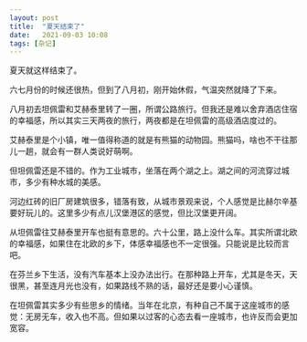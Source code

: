 ```yaml
---
layout: post
title:  "夏天结束了" 
date:   2021-09-03 10:08
tags: [杂记]
---
```


夏天就这样结束了。

六七月份的时候还很热，但到了八月初，刚开始休假，气温突然就降了下来。

八月初去坦佩雷和艾赫泰里转了一圈，所谓公路旅行。但我还是难以舍弃酒店住宿的幸福感，所以其实三天两夜的旅行，两夜都是在坦佩雷的高级酒店度过的。

艾赫泰里是个小镇，唯一值得称道的就是有熊猫的动物园。熊猫吗，啥也不干往那儿一趟，就会有一群人类说好萌啊。

但坦佩雷还是不错的。作为工业城市，坐落在两个湖之上。湖之间的河流穿过城市，多少有种水城的美感。

河边红砖的旧厂房建筑很多，错落有致，从城市景观来说，个人感觉是比赫尔辛基要好玩儿的。这里多少有点儿汉堡港区的感觉，但比汉堡更开阔。

从坦佩雷往艾赫泰里开车也挺有意思的。六十公里，路上没什么车。其实所谓北欧的幸福感，如果住在北欧的乡下，体感幸福感也不一定很强。只能说是比较而言吧。

在芬兰乡下生活，没有汽车基本上没办法出行。在那种路上开车，尤其是冬天，天很黑，甚至连月光也没有，如果路线不熟的话，最好还是要小心谨慎。

在坦佩雷其实多少有些思乡的情绪。当年在北京，有种自己不属于这座城市的感觉：无房无车，收入也不高。但如果以过客的心态去看一座城市，也许反而会更加宽容。